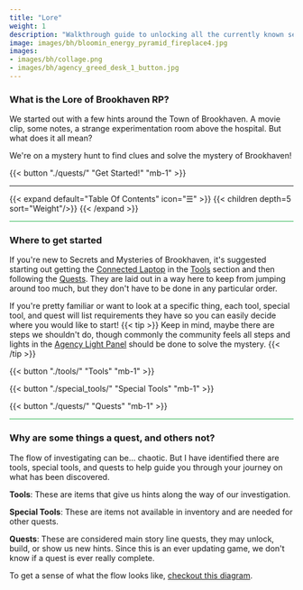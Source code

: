 ```yaml
---
title: "Lore"
weight: 1
description: "Walkthrough guide to unlocking all the currently known secrets and mysteries found in Brookhaven RP."
image: images/bh/bloomin_energy_pyramid_fireplace4.jpg
images: 
- images/bh/collage.png
- images/bh/agency_greed_desk_1_button.jpg
---
```




### What is the Lore of Brookhaven RP?

We started out with a few hints around the Town of Brookhaven. A movie clip, some notes, a strange experimentation room above the hospital. But what does it all mean?

We're on a mystery hunt to find clues and solve the mystery of Brookhaven!


{{< button "./quests/" "Get Started!" "mb-1" >}}

---

{{< expand default="Table Of Contents" icon="&#9776;" >}} 
{{< children depth=5 sort="Weight"/>}}
{{< /expand >}} 

<hr style="background-color: #28b44c" size=8>

### Where to get started

If  you're new to Secrets and Mysteries of Brookhaven, it's suggested starting out getting the [Connected Laptop](/lore/tools#connect-laptop) in the [Tools](/lore/tools) section and then following the [Quests](/lore/quests/). They are laid out in a way here to keep from jumping around too much, but they don't have to be done in any particular order.

If you're pretty familiar or want to look at a specific thing, each tool, special tool, and quest will list requirements they have so you can easily decide where you would like to start!
{{< tip >}}
Keep in mind, maybe there are steps we shouldn't do, though commonly the community feels all steps and lights in the [Agency Light Panel](../../casebook/light_panel/) should be done to solve the mystery.
{{< /tip >}}


{{< button "./tools/" "Tools" "mb-1" >}}

{{< button "./special_tools/" "Special Tools" "mb-1" >}}

{{< button "./quests/" "Quests" "mb-1" >}}


<hr style="background-color: #28b44c" size=8>

### Why are some things a quest, and others not?

The flow of investigating can be... chaotic. But I have identified there are tools, special tools, and quests to help guide you through your journey on what has been discovered.



**Tools**: These are items that give us hints along the way of our investigation.

**Special Tools**: These are items not available in inventory and are needed for other quests.

**Quests**: These are considered main story line quests, they may unlock, build, or show us new hints. Since this is an ever updating game, we don't know if a quest is ever really complete. 



To get a sense of what the flow looks like, [checkout this diagram](../mermaid/steps_flow/).






